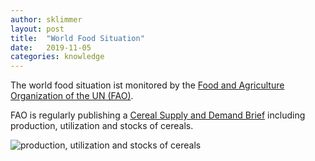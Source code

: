 ```yaml
---
author: sklimmer
layout: post
title:  "World Food Situation"
date:   2019-11-05
categories: knowledge 
---
```

The world food situation ist monitored by the [Food and Agriculture Organization of the UN (FAO)](http://www.fao.org).

FAO is regularly publishing a
[Cereal Supply and Demand Brief](http://www.fao.org/worldfoodsituation/csdb/en/) including
production, utilization and stocks of cereals.

![production, utilization and stocks of cereals](http://www.fao.org/fileadmin/templates/worldfood/images/home-graph_4_oct.jpg)